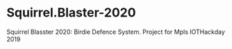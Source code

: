 # Squirrel.Blaster-2020
Squirrel Blasster 2020: Birdie Defence System.  Project for Mpls IOTHackday 2019
